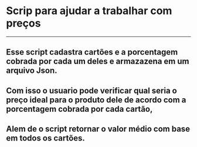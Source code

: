 # Scrip para ajudar a trabalhar com preços
--- 

## Esse script cadastra cartões e a porcentagem cobrada por cada um deles e armazazena em um arquivo Json.
## Com isso o usuario pode verificar qual seria o preço ideal para o produto dele de acordo com a porcentagem cobrada por cada cartão,
## Alem de o script retornar o valor médio com base em todos os cartões.